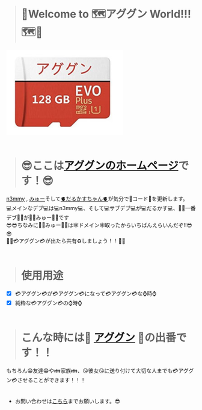 ># 👋Welcome to 🗺️アググン World!!!🗺️👋<br>
![AGUGUN](https://github.com/aggn-jp/main-page/blob/main/images/aguguncard.png)<br><br>
># 😎ここは[アググンのホームページ](https://アググン.jp/)です！😎<br>
[n3mmy](https://github.com/n3mmy) , [みゅー](https://github.com/my3u)そして[🫀だるかすちゃん🫀](https://github.com/darui3018823)が気分で📓コード📓を更新します。<br>
💻メインなデブ💻は💻n3mmy💻、そして💻サブデブ💻が💻だるかす💻、🍔🍿一番デブ🍿🍔が🍔🍿みゅー🍿🍔です<br>
😎😎ちなみに🍔🍿みゅー🍿🍔は🕸️ドメイン🕸️取ったからいちばんえらいんだぞ‼️😎😎<br>
🎉🎉💳アググン💳が出たら共有♻️しましょう！！🎉🎉<br><br>
># 使用用途<br>
- [x] 💳アググン💳が💳アググン💳になって💳アググン💳な⌚時⌚<br>
- [x] 純粋な💳アググン💳の⌚時⌚<br><br>

># こんな時には🗾 [アググン](https://xn--cck2aa2y.jp) 🗾の出番です！！<br>

もちろん😁友達😁や👪家族👪、😘彼女😘に送り付けて大切な人までも💳アググン💳させることができます！！！<br><br>


* お問い合わせは[こちら](<mailto:support@xn--cck2aa2y.jp>)までお願いします。😎

